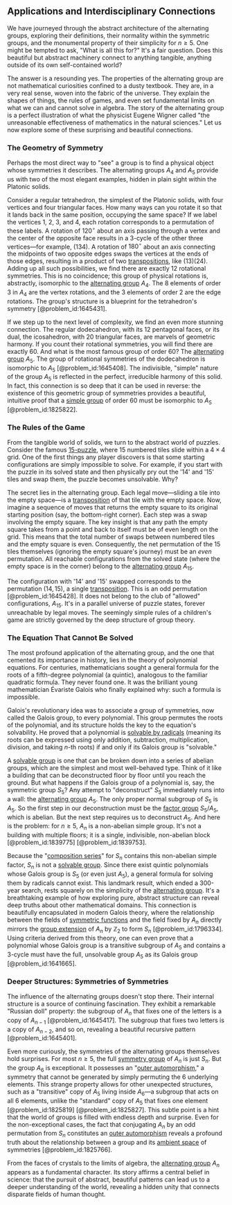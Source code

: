 ## Applications and Interdisciplinary Connections

We have journeyed through the abstract architecture of the alternating groups, exploring their definitions, their normality within the symmetric groups, and the monumental property of their simplicity for $n \ge 5$. One might be tempted to ask, "What is all this for?" It's a fair question. Does this beautiful but abstract machinery connect to anything tangible, anything outside of its own self-contained world?

The answer is a resounding yes. The properties of the alternating group are not mathematical curiosities confined to a dusty textbook. They are, in a very real sense, woven into the fabric of the universe. They explain the shapes of things, the rules of games, and even set fundamental limits on what we can and cannot solve in algebra. The story of the alternating group is a perfect illustration of what the physicist Eugene Wigner called "the unreasonable effectiveness of mathematics in the natural sciences." Let us now explore some of these surprising and beautiful connections.

### The Geometry of Symmetry

Perhaps the most direct way to "see" a group is to find a physical object whose symmetries it describes. The alternating groups $A_4$ and $A_5$ provide us with two of the most elegant examples, hidden in plain sight within the Platonic solids.

Consider a regular tetrahedron, the simplest of the Platonic solids, with four vertices and four triangular faces. How many ways can you rotate it so that it lands back in the same position, occupying the same space? If we label the vertices 1, 2, 3, and 4, each rotation corresponds to a permutation of these labels. A rotation of $120^\circ$ about an axis passing through a vertex and the center of the opposite face results in a 3-cycle of the other three vertices—for example, $(134)$. A rotation of $180^\circ$ about an axis connecting the midpoints of two opposite edges swaps the vertices at the ends of those edges, resulting in a product of two [transpositions](@article_id:141621), like $(13)(24)$. Adding up all such possibilities, we find there are exactly 12 rotational symmetries. This is no coincidence; this group of physical rotations is, abstractly, isomorphic to the [alternating group](@article_id:140005) $A_4$. The 8 elements of order 3 in $A_4$ are the vertex rotations, and the 3 elements of order 2 are the edge rotations. The group's structure is a blueprint for the tetrahedron's symmetry [@problem_id:1645431].

If we step up to the next level of complexity, we find an even more stunning connection. The regular dodecahedron, with its 12 pentagonal faces, or its dual, the icosahedron, with 20 triangular faces, are marvels of geometric harmony. If you count their rotational symmetries, you will find there are exactly 60. And what is the most famous group of order 60? The [alternating group](@article_id:140005) $A_5$. The group of rotational symmetries of the dodecahedron is isomorphic to $A_5$ [@problem_id:1645408]. The indivisible, "simple" nature of the group $A_5$ is reflected in the perfect, irreducible harmony of this solid. In fact, this connection is so deep that it can be used in reverse: the existence of this geometric group of symmetries provides a beautiful, intuitive proof that a [simple group](@article_id:147120) of order 60 must be isomorphic to $A_5$ [@problem_id:1825822].

### The Rules of the Game

From the tangible world of solids, we turn to the abstract world of puzzles. Consider the famous [15-puzzle](@article_id:137392), where 15 numbered tiles slide within a $4 \times 4$ grid. One of the first things any player discovers is that some starting configurations are simply impossible to solve. For example, if you start with the puzzle in its solved state and then physically pry out the '14' and '15' tiles and swap them, the puzzle becomes unsolvable. Why?

The secret lies in the alternating group. Each legal move—sliding a tile into the empty space—is a [transposition](@article_id:154851) of that tile with the empty space. Now, imagine a sequence of moves that returns the empty square to its original starting position (say, the bottom-right corner). Each step was a swap involving the empty square. The key insight is that any path the empty square takes from a point and back to itself must be of even length on the grid. This means that the total number of swaps between numbered tiles and the empty square is even. Consequently, the net permutation of the 15 tiles themselves (ignoring the empty square's journey) must be an *even* permutation. All reachable configurations from the solved state (where the empty space is in the corner) belong to the [alternating group](@article_id:140005) $A_{15}$.

The configuration with '14' and '15' swapped corresponds to the permutation $(14, 15)$, a single [transposition](@article_id:154851). This is an odd permutation [@problem_id:1645428]. It does not belong to the club of "allowed" configurations, $A_{15}$. It's in a parallel universe of puzzle states, forever unreachable by legal moves. The seemingly simple rules of a children's game are strictly governed by the deep structure of group theory.

### The Equation That Cannot Be Solved

The most profound application of the alternating group, and the one that cemented its importance in history, lies in the theory of polynomial equations. For centuries, mathematicians sought a general formula for the roots of a fifth-degree polynomial (a quintic), analogous to the familiar quadratic formula. They never found one. It was the brilliant young mathematician Évariste Galois who finally explained why: such a formula is impossible.

Galois's revolutionary idea was to associate a group of symmetries, now called the Galois group, to every polynomial. This group permutes the roots of the polynomial, and its structure holds the key to the equation's solvability. He proved that a polynomial is [solvable by radicals](@article_id:154115) (meaning its roots can be expressed using only addition, subtraction, multiplication, division, and taking $n$-th roots) if and only if its Galois group is "solvable."

A [solvable group](@article_id:147064) is one that can be broken down into a series of abelian groups, which are the simplest and most well-behaved type. Think of it like a building that can be deconstructed floor by floor until you reach the ground. But what happens if the Galois group of a polynomial is, say, the symmetric group $S_5$? Any attempt to "deconstruct" $S_5$ immediately runs into a wall: the [alternating group](@article_id:140005) $A_5$. The only proper normal subgroup of $S_5$ is $A_5$. So the first step in our deconstruction must be the [factor group](@article_id:152481) $S_5/A_5$, which is abelian. But the next step requires us to deconstruct $A_5$. And here is the problem: for $n \ge 5$, $A_n$ is a non-abelian simple group. It's not a building with multiple floors; it is a single, indivisible, non-abelian block [@problem_id:1839775] [@problem_id:1839753].

Because the "[composition series](@article_id:144895)" for $S_n$ contains this non-abelian simple factor, $S_n$ is not a [solvable group](@article_id:147064). Since there exist quintic polynomials whose Galois group is $S_5$ (or even just $A_5$), a general formula for solving them by radicals cannot exist. This landmark result, which ended a 300-year search, rests squarely on the simplicity of the [alternating group](@article_id:140005). It's a breathtaking example of how exploring pure, abstract structure can reveal deep truths about other mathematical domains. This connection is beautifully encapsulated in modern Galois theory, where the relationship between the fields of [symmetric functions](@article_id:149262) and the field fixed by $A_n$ directly mirrors the [group extension](@article_id:137199) of $A_n$ by $\mathbb{Z}_2$ to form $S_n$ [@problem_id:1796334]. Using criteria derived from this theory, one can even prove that a polynomial whose Galois group is a transitive subgroup of $A_5$ and contains a 3-cycle must have the full, unsolvable group $A_5$ as its Galois group [@problem_id:1641665].

### Deeper Structures: Symmetries of Symmetries

The influence of the alternating groups doesn't stop there. Their internal structure is a source of continuing fascination. They exhibit a remarkable "Russian doll" property: the subgroup of $A_n$ that fixes one of the letters is a copy of $A_{n-1}$ [@problem_id:1645417]. The subgroup that fixes two letters is a copy of $A_{n-2}$, and so on, revealing a beautiful recursive pattern [@problem_id:1645401].

Even more curiously, the symmetries of the alternating groups themselves hold surprises. For most $n \ge 5$, the full [symmetry group](@article_id:138068) of $A_n$ is just $S_n$. But the group $A_6$ is exceptional. It possesses an "[outer automorphism](@article_id:137211)," a symmetry that cannot be generated by simply permuting the 6 underlying elements. This strange property allows for other unexpected structures, such as a "transitive" copy of $A_5$ living inside $A_6$—a subgroup that acts on all 6 elements, unlike the "standard" copy of $A_5$ that fixes one element [@problem_id:1825819] [@problem_id:1825827]. This subtle point is a hint that the world of groups is filled with endless depth and surprise. Even for the non-exceptional cases, the fact that conjugating $A_n$ by an odd permutation from $S_n$ constitutes an [outer automorphism](@article_id:137211) reveals a profound truth about the relationship between a group and its [ambient space](@article_id:184249) of symmetries [@problem_id:1825766].

From the faces of crystals to the limits of algebra, the [alternating group](@article_id:140005) $A_n$ appears as a fundamental character. Its story affirms a central belief in science: that the pursuit of abstract, beautiful patterns can lead us to a deeper understanding of the world, revealing a hidden unity that connects disparate fields of human thought.